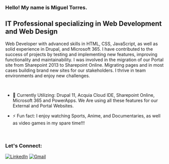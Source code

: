 ### Hello! My name is Miguel Torres.

## IT Professional specializing in Web Development and Web Design

Web Developer with advanced skills in HTML, CSS, JavaScript, as well as solid experience in Drupal, and Microsoft 365. I have contributed to the success of projects by testing and implementing new features, improving functionality and maintainability. 
I was involved in the migration of our Portal site from Sharepoint 2013 to Sharepoint Online. Migrating pages and in most cases building brand new sites for our stakeholders. I thrive in team environments and enjoy new challenges.

<br />

- 🌱 Currently Utilizing: Drupal 11, Acquia Cloud IDE, Sharepoint Online, Microsoft 365 and PowerApps. We Are using all these features for our External and Portal Websites.

- ⚡ Fun fact: I enjoy watching Sports, Anime, and Documentaries, as well as video games in my spare time!!!

<br />

### Let's Connect:
[![LinkedIn](https://img.shields.io/badge/-LINKEDIN-0077B5?style=for-the-badge&logo=linkedin&logoColor=white)](https://www.linkedin.com/in/mtorres020/)
[![Gmail](https://img.shields.io/badge/-GMAIL-D14836?style=for-the-badge&logo=gmail&logoColor=white)](mailto:mtkphs16@gmail.com)

